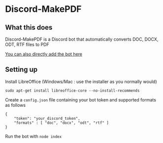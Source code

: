 # Discord-MakePDF

## What this does

Discord-MakePDF is a Discord bot that automatically converts DOC, DOCX, ODT, RTF files to PDF

[You can also directly add the bot here](https://discordapp.com/oauth2/authorize?client_id=689807933415882762&scope=bot&permissions=52224)

## Setting up
Install LibreOffice (Windows/Mac : use the installer as you normally would)
```
sudo apt-get install libreoffice-core --no-install-recommends
```
Create a `config.json` file containing your bot token and supported formats as follows
```
{
	"token": "your_discord_token",
	"formats" : [ "doc", "docx", "odt", "rtf" ]
}
```
Run the bot with `node index`